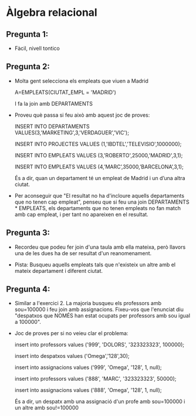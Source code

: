 # Àlgebra relacional

## Pregunta 1:

- Fàcil, nivell tontico

## Pregunta 2:

- Molta gent selecciona els empleats que viuen a Madrid

  A=EMPLEATS(CIUTAT_EMPL = 'MADRID')
  
  I fa la join amb DEPARTAMENTS
  
- Proveu què passa si feu això amb aquest joc de proves:

  INSERT INTO  DEPARTAMENTS VALUES(3,'MARKETING',3,'VERDAGUER','VIC');

  INSERT INTO  PROJECTES VALUES (1,'IBDTEL','TELEVISIO',1000000);

  INSERT INTO  EMPLEATS VALUES (3,'ROBERTO',25000,'MADRID',3,1);

  INSERT INTO  EMPLEATS VALUES (4,’MARC’,35000,’BARCELONA’,3,1);

  És a dir, quan un departament té un empleat de Madrid i un d’una altra ciutat.

- Per aconseguir que "El resultat no ha d'incloure aquells departaments que no tenen cap empleat", penseu que si feu una join DEPARTAMENTS * EMPLEATS, els departaments que no tenen empleats no fan match amb cap empleat, i per tant no apareixen en el resultat.

## Pregunta 3:

- Recordeu que podeu fer join d'una taula amb ella mateixa, però llavors una de les dues ha de ser resultat d'un reanomenament.

- Pista: Busqueu aquells empleats tals que n'existeix un altre amb el mateix departament i diferent ciutat.

## Pregunta 4:

- Similar a l'exercici 2. La majoria busqueu els professors amb sou=100000 i feu join amb assignacions. Fixeu-vos que l'enunciat diu "despatxos que NOMÉS han estat ocupats per professors amb sou igual a 100000".

- Joc de proves per si no veieu clar el problema:

  insert into professors values ('999', 'DOLORS', '323323323', 100000);

  insert into despatxos values ('Omega','128',30);
  
  insert into assignacions values ('999', 'Omega', '128', 1, null);
 
  insert into professors values ('888', 'MARC', '323323323', 50000);
  
  insert into assignacions values ('888', 'Omega', '128', 1, null);
  
  És a dir, un despatx amb una assignació d'un profe amb sou=100000 i un altre amb sou!=100000
